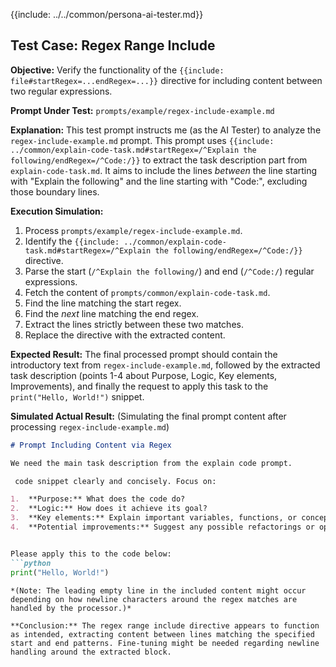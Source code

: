 {{include: ../../common/persona-ai-tester.md}}

## Test Case: Regex Range Include

**Objective:** Verify the functionality of the `{{include: file#startRegex=...endRegex=...}}` directive for including content between two regular expressions.

**Prompt Under Test:** `prompts/example/regex-include-example.md`

**Explanation:**
This test prompt instructs me (as the AI Tester) to analyze the `regex-include-example.md` prompt. This prompt uses `{{include: ../common/explain-code-task.md#startRegex=/^Explain the following/endRegex=/^Code:/}}` to extract the task description part from `explain-code-task.md`. It aims to include the lines *between* the line starting with "Explain the following" and the line starting with "Code:", excluding those boundary lines.

**Execution Simulation:**
1.  Process `prompts/example/regex-include-example.md`.
2.  Identify the `{{include: ../common/explain-code-task.md#startRegex=/^Explain the following/endRegex=/^Code:/}}` directive.
3.  Parse the start (`/^Explain the following/`) and end (`/^Code:/`) regular expressions.
4.  Fetch the content of `prompts/common/explain-code-task.md`.
5.  Find the line matching the start regex.
6.  Find the *next* line matching the end regex.
7.  Extract the lines strictly between these two matches.
8.  Replace the directive with the extracted content.

**Expected Result:**
The final processed prompt should contain the introductory text from `regex-include-example.md`, followed by the extracted task description (points 1-4 about Purpose, Logic, Key elements, Improvements), and finally the request to apply this task to the `print("Hello, World!")` snippet.

**Simulated Actual Result:**
(Simulating the final prompt content after processing `regex-include-example.md`)
```markdown
# Prompt Including Content via Regex

We need the main task description from the explain code prompt.

 code snippet clearly and concisely. Focus on:

1.  **Purpose:** What does the code do?
2.  **Logic:** How does it achieve its goal?
3.  **Key elements:** Explain important variables, functions, or concepts.
4.  **Potential improvements:** Suggest any possible refactorings or optimizations (optional).


Please apply this to the code below:
```python
print("Hello, World!")
```
```
*(Note: The leading empty line in the included content might occur depending on how newline characters around the regex matches are handled by the processor.)*

**Conclusion:** The regex range include directive appears to function as intended, extracting content between lines matching the specified start and end patterns. Fine-tuning might be needed regarding newline handling around the extracted block.
